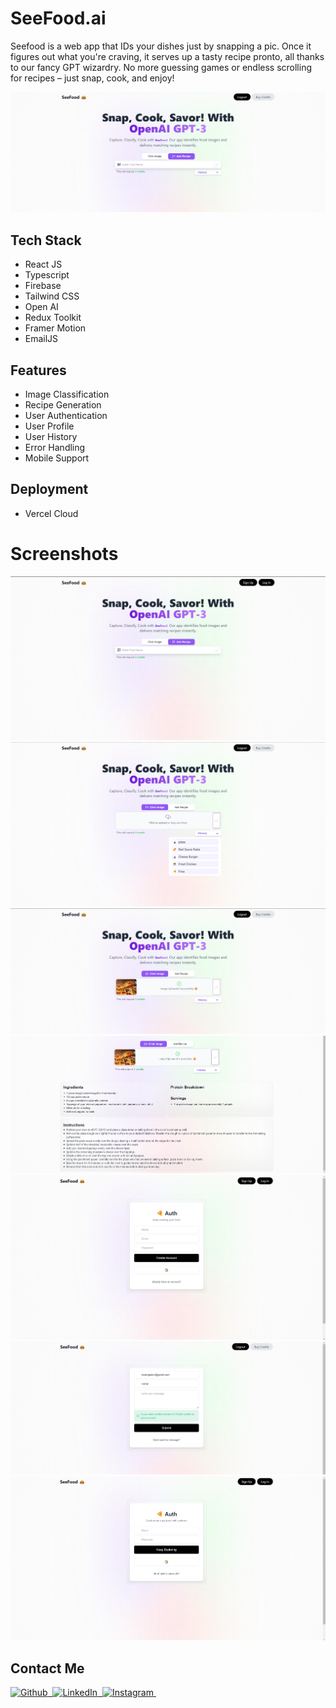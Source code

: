 # SeeFood.ai
Seefood is a web app that IDs your dishes just by snapping a pic. Once it figures out what you're craving, it serves up a tasty recipe pronto, all thanks to our fancy GPT wizardry. No more guessing games or endless scrolling for recipes – just snap, cook, and enjoy!

![Seefood.ai screenshots](screenshot/img-5.png)

## Tech Stack
- React JS
- Typescript
- Firebase
- Tailwind CSS
- Open AI
- Redux Toolkit
- Framer Motion
- EmailJS

## Features
- Image Classification
- Recipe Generation
- User Authentication
- User Profile
- User History
- Error Handling
- Mobile Support

## Deployment
- Vercel Cloud

# Screenshots

![Seefood.ai screenshots](screenshot/img-1.png)
![Seefood.ai screenshot](screenshot/img-4.png)
![Seefood.ai screenshot](screenshot/img-6.png)
![Seefood.ai screenshot](screenshot/img-7.png)
![Seefood.ai screenshot](screenshot/img-2.png)
![Seefood.ai screenshot](screenshot/img-8.png)
![Seefood.ai screenshot](screenshot/img-3.png)

## Contact Me

<p align="start">
    <a href="https://github.com/vishalrk1" target="_blank">
        <img alt="Github" src="https://img.shields.io/badge/Github-%23F37626.svg?style=for-the-badge&logo=github&logoColor=white" />&nbsp;
    </a>
    <a href="https://www.linkedin.com/in/vishal-karangale-126492216/" target="_blank">
        <img alt="LinkedIn" src="https://img.shields.io/badge/LinkedIn-%23F37626.svg?style=for-the-badge&logo=linkedin&logoColor=white" />&nbsp;
    </a>
     <a href="https://www.instagram.com/vishal_rk1/" target="_blank">
       <img alt="Instagram" src="https://img.shields.io/badge/Instagram-%23F37626.svg?style=for-the-badge&logo=instagram&logoColor=white" />&nbsp;
    </a>
</p>